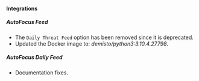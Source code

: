 
#### Integrations
##### AutoFocus Feed
- The `Daily Threat Feed` option has been removed since it is deprecated.
- Updated the Docker image to: *demisto/python3:3.10.4.27798*.

##### AutoFocus Daily Feed
- Documentation fixes.
